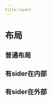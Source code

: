 ```yaml
---
title:layout
---
```

# 布局

## 普通布局

<ClientOnly> 
<layout-demos></layout-demos>
</ClientOnly>

## 有sider在内部

<ClientOnly> 
<layout-siderInside-demos></layout-siderInside-demos>
</ClientOnly>

## 有sider在外部

<ClientOnly> 
<layout-siderOutside-demos></layout-siderOutside-demos>
</ClientOnly>